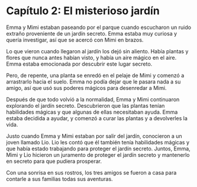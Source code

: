 # Capítulo 2: El misterioso jardín

Emma y Mimi estaban paseando por el parque cuando escucharon un ruido extraño proveniente de un jardín secreto. Emma estaba muy curiosa y quería investigar, así que se acercó con Mimi en brazos.

Lo que vieron cuando llegaron al jardín los dejó sin aliento. Había plantas y flores que nunca antes habían visto, y había un aire mágico en el aire. Emma estaba emocionada por descubrir este lugar secreto.

Pero, de repente, una planta se enredó en el pelaje de Mimi y comenzó a arrastrarlo hacia el suelo. Emma no podía dejar que le pasara nada a su amigo, así que usó sus poderes mágicos para desenredar a Mimi.

Después de que todo volvió a la normalidad, Emma y Mimi continuaron explorando el jardín secreto. Descubrieron que las plantas tenían habilidades mágicas y que algunas de ellas necesitaban ayuda. Emma estaba decidida a ayudar, y comenzó a curar las plantas y a devolverles la vida.

Justo cuando Emma y Mimi estaban por salir del jardín, conocieron a un joven llamado Lio. Lio les contó que él también tenía habilidades mágicas y que había estado trabajando para proteger el jardín secreto. Juntos, Emma, Mimi y Lio hicieron un juramento de proteger el jardín secreto y mantenerlo en secreto para que pudiera prosperar.

Con una sonrisa en sus rostros, los tres amigos se fueron a casa para contarle a sus familias todas sus aventuras.